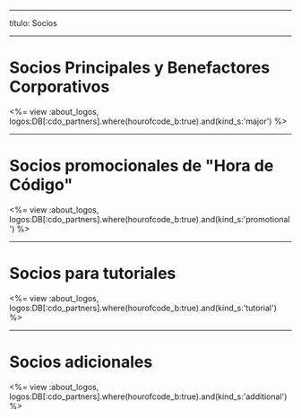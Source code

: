 * * *

título: Socios

* * *

# Socios Principales y Benefactores Corporativos

<%= view :about_logos, logos:DB[:cdo_partners].where(hourofcode_b:true).and(kind_s:'major') %>

* * *

# Socios promocionales de "Hora de Código"

<%= view :about_logos, logos:DB[:cdo_partners].where(hourofcode_b:true).and(kind_s:'promotional') %>

* * *

# Socios para tutoriales

<%= view :about_logos, logos:DB[:cdo_partners].where(hourofcode_b:true).and(kind_s:'tutorial') %>

* * *

# Socios adicionales

<%= view :about_logos, logos:DB[:cdo_partners].where(hourofcode_b:true).and(kind_s:'additional') %>
